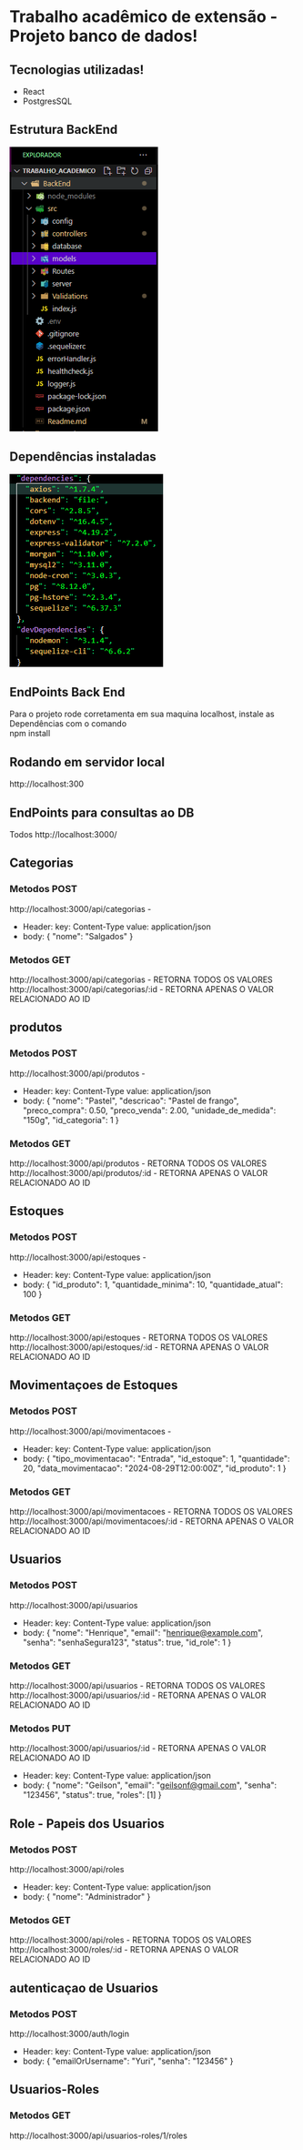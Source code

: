 # Trabalho acadêmico de extensão - Projeto banco de dados!


## Tecnologias utilizadas!
<ul>
    <li>React</li>
    <li>PostgresSQL</li>
</ul>

## Estrutura BackEnd
 <img src="./src/assets/EstrturaProjeto.png" >

 ## Dependências instaladas
 <img src="./src/assets/InstallDepend.png" >

## EndPoints Back End
Para o projeto rode corretamenta em sua maquina localhost, instale as Dependências com o comando <br>
npm install

## Rodando em servidor local 
http://localhost:300

## EndPoints para consultas ao DB
Todos http://localhost:3000/

## Categorias
 ### Metodos POST 
http://localhost:3000/api/categorias - 
- Header: key: Content-Type  value: application/json <br>
- body: 
{
  "nome": "Salgados"
}

 ### Metodos GET 
http://localhost:3000/api/categorias - RETORNA TODOS OS VALORES <br>
http://localhost:3000/api/categorias/:id - RETORNA APENAS O VALOR RELACIONADO AO ID <br> 

## produtos
 ### Metodos POST 
http://localhost:3000/api/produtos - 
- Header: key: Content-Type  value: application/json <br>
- body: 
{
  "nome": "Pastel",
  "descricao": "Pastel de frango",
  "preco_compra": 0.50,
  "preco_venda": 2.00,
  "unidade_de_medida": "150g",
  "id_categoria": 1
}

 ### Metodos GET 
http://localhost:3000/api/produtos - RETORNA TODOS OS VALORES <br>
http://localhost:3000/api/produtos/:id - RETORNA APENAS O VALOR RELACIONADO AO ID <br> 

 
## Estoques
 ### Metodos POST 
http://localhost:3000/api/estoques - 
- Header: key: Content-Type  value: application/json <br>
- body: 
{
  "id_produto": 1,
  "quantidade_minima": 10,
  "quantidade_atual": 100
}

 ### Metodos GET 
http://localhost:3000/api/estoques - RETORNA TODOS OS VALORES <br>
http://localhost:3000/api/estoques/:id - RETORNA APENAS O VALOR RELACIONADO AO ID <br> 


## Movimentaçoes de Estoques
 ### Metodos POST 
http://localhost:3000/api/movimentacoes - 
- Header: key: Content-Type  value: application/json <br>
- body: 
{
  "tipo_movimentacao": "Entrada",
  "id_estoque": 1,
  "quantidade": 20,
  "data_movimentacao": "2024-08-29T12:00:00Z",
  "id_produto": 1
}

 ### Metodos GET 
http://localhost:3000/api/movimentacoes - RETORNA TODOS OS VALORES <br>
http://localhost:3000/api/movimentacoes/:id - RETORNA APENAS O VALOR RELACIONADO AO ID <br> 


## Usuarios 
 ### Metodos POST 
http://localhost:3000/api/usuarios
- Header: key: Content-Type  value: application/json <br>
- body: 
{
  "nome": "Henrique",
  "email": "henrique@example.com",
  "senha": "senhaSegura123",
  "status": true,
  "id_role": 1
}

 ### Metodos GET 
http://localhost:3000/api/usuarios - RETORNA TODOS OS VALORES <br>
http://localhost:3000/api/usuarios/:id - RETORNA APENAS O VALOR RELACIONADO AO ID <br> 


### Metodos PUT 
http://localhost:3000/api/usuarios/:id - RETORNA APENAS O VALOR RELACIONADO AO ID <br> 
- Header: key: Content-Type  value: application/json <br>
- body: 
{
    "nome": "Geilson",
    "email": "geilsonf@gmail.com",
    "senha": "123456", 
    "status": true,
    "roles": [1] 
}


## Role - Papeis dos Usuarios 
 ### Metodos POST 
http://localhost:3000/api/roles
- Header: key: Content-Type  value: application/json <br>
- body: 
{
  "nome": "Administrador"
}

 ### Metodos GET 
http://localhost:3000/api/roles - RETORNA TODOS OS VALORES <br>
http://localhost:3000/roles/:id - RETORNA APENAS O VALOR RELACIONADO AO ID <br> 

 

## autenticaçao de Usuarios 
 ### Metodos POST 
http://localhost:3000/auth/login
- Header: key: Content-Type  value: application/json <br>
- body: 
{
  "emailOrUsername": "Yuri",
  "senha": "123456"
}

## Usuarios-Roles 
 ### Metodos GET
http://localhost:3000/api/usuarios-roles/1/roles

